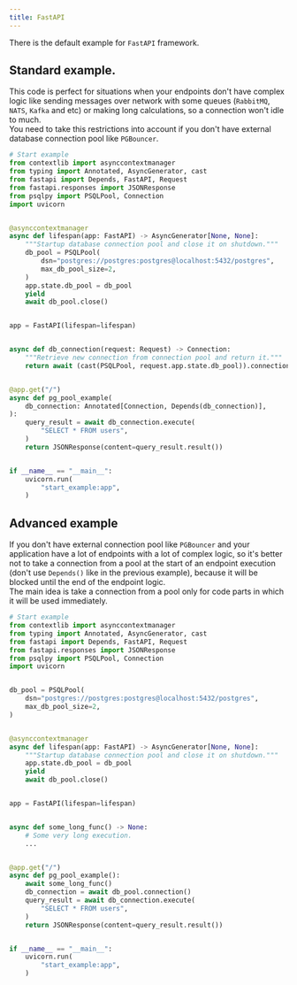 ```yaml
---
title: FastAPI
---
```


There is the default example for `FastAPI` framework.

## Standard example.

This code is perfect for situations when your endpoints don't have complex logic
like sending messages over network with some queues (`RabbitMQ`, `NATS`, `Kafka` and etc)
or making long calculations, so a connection won't idle to much.  
You need to take this restrictions into account if you don't have external database connection pool
like `PGBouncer`.

```python
# Start example
from contextlib import asynccontextmanager
from typing import Annotated, AsyncGenerator, cast
from fastapi import Depends, FastAPI, Request
from fastapi.responses import JSONResponse
from psqlpy import PSQLPool, Connection
import uvicorn


@asynccontextmanager
async def lifespan(app: FastAPI) -> AsyncGenerator[None, None]:
    """Startup database connection pool and close it on shutdown."""
    db_pool = PSQLPool(
        dsn="postgres://postgres:postgres@localhost:5432/postgres",
        max_db_pool_size=2,
    )
    app.state.db_pool = db_pool
    yield
    await db_pool.close()


app = FastAPI(lifespan=lifespan)


async def db_connection(request: Request) -> Connection:
    """Retrieve new connection from connection pool and return it."""
    return await (cast(PSQLPool, request.app.state.db_pool)).connection()


@app.get("/")
async def pg_pool_example(
    db_connection: Annotated[Connection, Depends(db_connection)],
):
    query_result = await db_connection.execute(
        "SELECT * FROM users",
    )
    return JSONResponse(content=query_result.result())


if __name__ == "__main__":
    uvicorn.run(
        "start_example:app",
    )
```

## Advanced example

If you don't have external connection pool like `PGBouncer` and your application have a lot of endpoints with a lot of complex logic,
so it's better not to take a connection from a pool at the start of an endpoint execution (don't use `Depends()` like in the previous example), because it will be blocked until the end of the endpoint logic.  
The main idea is take a connection from a pool only for code parts in which it will be used immediately.

```python
# Start example
from contextlib import asynccontextmanager
from typing import Annotated, AsyncGenerator, cast
from fastapi import Depends, FastAPI, Request
from fastapi.responses import JSONResponse
from psqlpy import PSQLPool, Connection
import uvicorn


db_pool = PSQLPool(
    dsn="postgres://postgres:postgres@localhost:5432/postgres",
    max_db_pool_size=2,
)


@asynccontextmanager
async def lifespan(app: FastAPI) -> AsyncGenerator[None, None]:
    """Startup database connection pool and close it on shutdown."""
    app.state.db_pool = db_pool
    yield
    await db_pool.close()


app = FastAPI(lifespan=lifespan)


async def some_long_func() -> None:
    # Some very long execution.
    ...


@app.get("/")
async def pg_pool_example():
    await some_long_func()
    db_connection = await db_pool.connection()
    query_result = await db_connection.execute(
        "SELECT * FROM users",
    )
    return JSONResponse(content=query_result.result())


if __name__ == "__main__":
    uvicorn.run(
        "start_example:app",
    )
```
